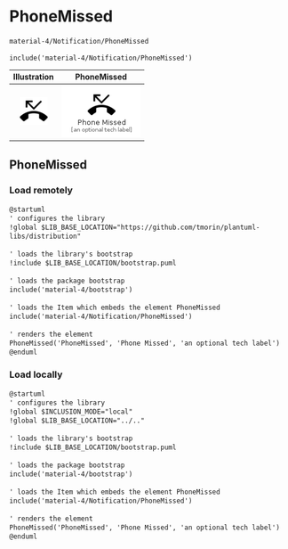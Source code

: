 # PhoneMissed


```text
material-4/Notification/PhoneMissed
```

```text
include('material-4/Notification/PhoneMissed')
```



| Illustration | PhoneMissed |
| :---: | :---: |
| ![illustration for Illustration](../../material-4/Notification/PhoneMissed.png) | ![illustration for PhoneMissed](../../material-4/Notification/PhoneMissed.Local.png) |




## PhoneMissed

### Load remotely
```plantuml
@startuml
' configures the library
!global $LIB_BASE_LOCATION="https://github.com/tmorin/plantuml-libs/distribution"

' loads the library's bootstrap
!include $LIB_BASE_LOCATION/bootstrap.puml

' loads the package bootstrap
include('material-4/bootstrap')

' loads the Item which embeds the element PhoneMissed
include('material-4/Notification/PhoneMissed')

' renders the element
PhoneMissed('PhoneMissed', 'Phone Missed', 'an optional tech label')
@enduml
```

### Load locally
```plantuml
@startuml
' configures the library
!global $INCLUSION_MODE="local"
!global $LIB_BASE_LOCATION="../.."

' loads the library's bootstrap
!include $LIB_BASE_LOCATION/bootstrap.puml

' loads the package bootstrap
include('material-4/bootstrap')

' loads the Item which embeds the element PhoneMissed
include('material-4/Notification/PhoneMissed')

' renders the element
PhoneMissed('PhoneMissed', 'Phone Missed', 'an optional tech label')
@enduml
```

